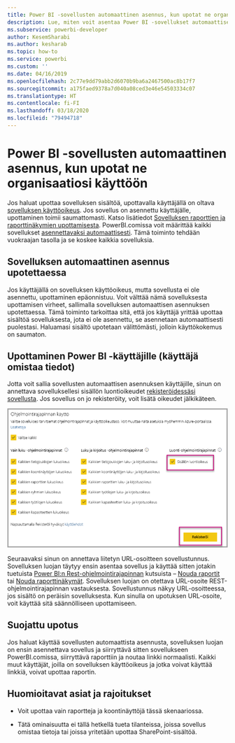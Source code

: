 ```yaml
---
title: Power BI -sovellusten automaattinen asennus, kun upotat ne organisaatiosi käyttöön
description: Lue, miten voit asentaa Power BI -sovellukset automaattisesti, kun upotat ne organisaatiosi käyttöön.
ms.subservice: powerbi-developer
author: KesemSharabi
ms.author: kesharab
ms.topic: how-to
ms.service: powerbi
ms.custom: ''
ms.date: 04/16/2019
ms.openlocfilehash: 2c77e9dd79abb2d6070b9ba6a2467500ac8b17f7
ms.sourcegitcommit: a175faed9378a7d040a08ced3e46e54503334c07
ms.translationtype: HT
ms.contentlocale: fi-FI
ms.lasthandoff: 03/18/2020
ms.locfileid: "79494718"
---
```

# <a name="auto-install-power-bi-apps-when-embedding-for-your-organization"></a>Power BI -sovellusten automaattinen asennus, kun upotat ne organisaatiosi käyttöön

Jos haluat upottaa sovelluksen sisältöä, upottavalla käyttäjällä on oltava [sovelluksen käyttöoikeus](../../service-create-distribute-apps.md). Jos sovellus on asennettu käyttäjälle, upottaminen toimii saumattomasti. Katso lisätiedot [Sovelluksen raporttien ja raporttinäkymien upottamisesta](embed-from-apps.md). PowerBI.comissa voit määrittää kaikki sovellukset [asennettavaksi automaattisesti](https://powerbi.microsoft.com/blog/automatically-install-apps/). Tämä toiminto tehdään vuokraajan tasolla ja se koskee kaikkia sovelluksia.

## <a name="auto-install-app-on-embedding"></a>Sovelluksen automaattinen asennus upotettaessa

Jos käyttäjällä on sovelluksen käyttöoikeus, mutta sovellusta ei ole asennettu, upottaminen epäonnistuu. Voit välttää nämä sovelluksesta upottamisen virheet, sallimalla sovelluksen automaattisen asennuksen upotettaessa. Tämä toiminto tarkoittaa sitä, että jos käyttäjä yrittää upottaa sisältöä sovelluksesta, jota ei ole asennettu, se asennetaan automaattisesti puolestasi. Haluamasi sisältö upotetaan välittömästi, jolloin käyttökokemus on saumaton.

## <a name="embed-for-power-bi-users-user-owns-data"></a>Upottaminen Power BI -käyttäjille (käyttäjä omistaa tiedot)

Jotta voit sallia sovellusten automaattisen asennuksen käyttäjille, sinun on annettava sovelluksellesi sisällön luontioikeudet [rekisteröidessäsi sovellusta](register-app.md#register-with-the-power-bi-application-registration-tool). Jos sovellus on jo rekisteröity, voit lisätä oikeudet jälkikäteen.

![Rekisteröity sovellus luo sisältöä](media/embed-auto-install-app/register-app-create-content.png)

Seuraavaksi sinun on annettava liitetyn URL-osoitteen sovellustunnus. Sovelluksen luojan täytyy ensin asentaa sovellus ja käyttää sitten jotakin tuetuista [Power BI:n Rest-ohjelmointirajapinnan](https://docs.microsoft.com/rest/api/power-bi/) kutsuista – [Nouda raportit](https://docs.microsoft.com/rest/api/power-bi/reports/getreports) tai [Nouda raporttinäkymät](https://docs.microsoft.com/rest/api/power-bi/dashboards/getdashboards). Sovelluksen luojan on otettava URL-osoite REST-ohjelmointirajapinnan vastauksesta. Sovellustunnus näkyy URL-osoitteessa, jos sisältö on peräisin sovelluksesta.  Kun sinulla on upotuksen URL-osoite, voit käyttää sitä säännölliseen upottamiseen.

## <a name="secure-embed"></a>Suojattu upotus

Jos haluat käyttää sovellusten automaattista asennusta, sovelluksen luojan on ensin asennettava sovellus ja siirryttävä sitten sovellukseen PowerBI.comissa, siirryttävä raporttiin ja noutaa linkki normaalisti. Kaikki muut käyttäjät, joilla on sovelluksen käyttöoikeus ja jotka voivat käyttää linkkiä, voivat upottaa raportin.

## <a name="considerations-and-limitations"></a>Huomioitavat asiat ja rajoitukset

* Voit upottaa vain raportteja ja koontinäyttöjä tässä skenaariossa.

* Tätä ominaisuutta ei tällä hetkellä tueta tilanteissa, joissa sovellus omistaa tietoja tai joissa yritetään upottaa SharePoint-sisältöä.
